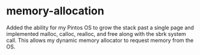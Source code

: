 # memory-allocation
Added the ability for my Pintos OS to grow the stack past a single page and implemented malloc, calloc, realloc, and free along with the sbrk system call. This allows my dynamic memory allocator to request memory from the OS.
